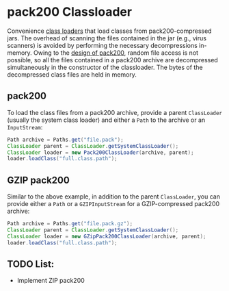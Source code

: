 # pack200 Classloader

Convenience [class loaders](https://docs.oracle.com/javase/8/docs/api/java/lang/ClassLoader.html) that load classes from pack200-compressed jars. The overhead of scanning the files contained in the jar (e.g., virus scanners) is avoided by performing the necessary decompressions in-memory. Owing to the [design of pack200](http://docs.oracle.com/javase/8/docs/technotes/guides/pack200/pack-spec.html), random file access is not possible, so all the files contained in a pack200 archive are decompressed simultaneously in the constructor of the classloader. The bytes of the decompressed class files are held in memory.

## pack200

To load the class files from a pack200 archive, provide a parent ```ClassLoader``` (usually the system class loader) and either a ```Path``` to the archive or an ```InputStream```:

```Java
Path archive = Paths.get("file.pack");
ClassLoader parent = ClassLoader.getSystemClassLoader();
ClassLoader loader = new Pack200ClassLoader(archive, parent);
loader.loadClass("full.class.path");
```

## GZIP pack200

Similar to the above example, in addition to the parent ```ClassLoader```, you can provide either a ```Path``` or a ```GZIPInputStream``` for a GZIP-compressed pack200 archive:

```Java
Path archive = Paths.get("file.pack.gz");
ClassLoader parent = ClassLoader.getSystemClassLoader();
ClassLoader loader = new GZipPack200ClassLoader(archive, parent);
loader.loadClass("full.class.path");
```
<!--
## ZIP pack200

To load the classes contained within a ZIP pack200-compressed archive, provide a parent ```ClassLoader``` amd either a ```Path``` or a ```ZipInputStream```:

```Java
Path archive = Paths.get("file.zip");
ClassLoader parent = ClassLoader.getSystemClassLoader();
ClassLoader loader = new ZipPack200ClassLoader(archive, parent);
loader.loadClass("full.class.path");
```

The ZIP compression format permits multiple files to be stored in an archive. This introduces a potential problem where multiple pack200 archives might exist in a ZIP file, and further, with conflicting class paths. This is handled by loading the first class seen with a given classpath into memory, and discarding the others. The order in which pack200 files are read from the ZIP archive follows the order created by [```ZipInputStream```](https://docs.oracle.com/javase/8/docs/api/java/util/zip/ZipInputStream.html).
-->

## TODO List:

* Implement ZIP pack200
